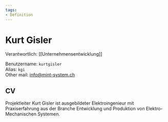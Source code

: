 ```yaml
---
tags:
- Definition
---
```

# Kurt Gisler

Verantwortlich: [[Unternehmensentwicklung]]

Benutzername: `kurtgisler`\
Alias: `kgi`\
Other mail: info@mint-system.ch

## CV

Projektleiter Kurt Gisler ist ausgebildeter Elektroingenieur mit Praxiserfahrung aus der Branche Entwicklung und Produktion von Elektro-Mechanischen Systemen.